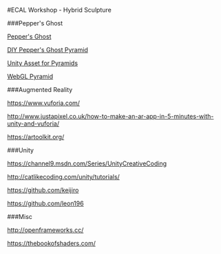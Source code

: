 #ECAL Workshop - Hybrid Sculpture

###Pepper's Ghost

[Pepper's Ghost](https://en.wikipedia.org/wiki/Pepper's_ghost)

[DIY Pepper's Ghost Pyramid](http://www.instructables.com/id/Reflective-Prism/?ALLSTEPS)

[Unity Asset for Pyramids](https://www.assetstore.unity3d.com/en/#!/content/61735)

[WebGL Pyramid](https://threejs.org/examples/webgl_effects_peppersghost.html)


###Augmented Reality

https://www.vuforia.com/

http://www.justapixel.co.uk/how-to-make-an-ar-app-in-5-minutes-with-unity-and-vuforia/

https://artoolkit.org/

###Unity

https://channel9.msdn.com/Series/UnityCreativeCoding

http://catlikecoding.com/unity/tutorials/

https://github.com/keijiro

https://github.com/leon196


###Misc

http://openframeworks.cc/

https://thebookofshaders.com/
